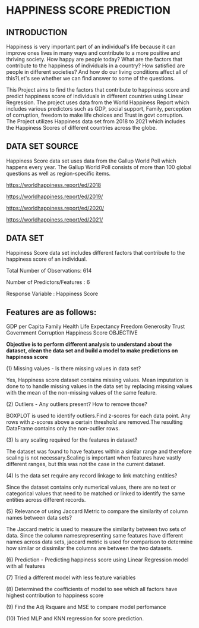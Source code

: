 # HAPPINESS SCORE PREDICTION

## INTRODUCTION

Happiness is very important part of an individual's life because it can improve ones lives in many ways and contribute to a more positive and thriving society. How happy are people today? What are the factors that contribute to the happiness of individuals in a country? How satisfied are people in different societies? And how do our living conditions affect all of this?Let's see whether we can find answer to some of the questions.

This Project aims to find the factors that contribute to happiness score and predict happiness score of individuals in different countries using Linear Regression. The project uses data from the World Happiness Report which includes various predictors such as GDP, social support, Family, perception of corruption, freedom to make life choices and Trust in govt corruption. The Project utilizes Happiness data set from 2018 to 2021 which includes the Happiness Scores of different countries across the globe.

## DATA SET SOURCE

Happiness Score data set uses data from the Gallup World Poll which happens every year. The Gallup World Poll consists of more than 100 global questions as well as region-specific items.

https://worldhappiness.report/ed/2018

https://worldhappiness.report/ed/2019/

https://worldhappiness.report/ed/2020/

https://worldhappiness.report/ed/2021/

## DATA SET

Happiness Score data set includes different factors that contribute to the happiness score of an individual.

Total Number of Observations: 614

Number of Predictors/Features : 6

Response Variable : Happiness Score

## Features are as follows:

GDP per Capita
Family
Health Life Expectancy
Freedom
Generosity
Trust Government Corruption
Happiness Score
OBJECTIVE

**Objective is to perform different analysis to understand about the dataset, clean the data set and build a model to make predictions on happiness score**

(1) Missing values - Is there missing values in data set?

Yes, Happiness score dataset contains missing values. Mean imputation is done to to handle missing values in the data set by replacing missing values with the mean of the non-missing values of the same feature.

(2) Outliers - Any outliers present? How to remove those?

BOXPLOT is used to identify outliers.Find z-scores for each data point. Any rows with z-scores above a certain threshold are removed.The resulting DataFrame contains only the non-outlier rows.

(3) Is any scaling required for the features in dataset?

The dataset was found to have features within a similar range and therefore scaling is not necessary.Scaling is important when features have vastly different ranges, but this was not the case in the current dataset.

(4) Is the data set require any record linkage to link matching entities?

Since the dataset contains only numerical values, there are no text or categorical values that need to be matched or linked to identify the same entities across different records.

(5) Relevance of using Jaccard Metric to compare the similarity of column names between data sets?

The Jaccard metric is used to measure the similarity between two sets of data. Since the column namesrepresenting same features have different names across data sets, jaccard metric is used for comparison to determine how similar or dissimilar the columns are between the two datasets.

(6) Prediction - Predicting happiness score using Linear Regression model with all features

(7) Tried a different model with less feature variables

(8) Determined the coefficients of model to see which all factors have highest contribution to happiness score

(9) Find the Adj Rsquare and MSE to compare model perfomance

(10) Tried MLP and KNN regression for score prediction.
